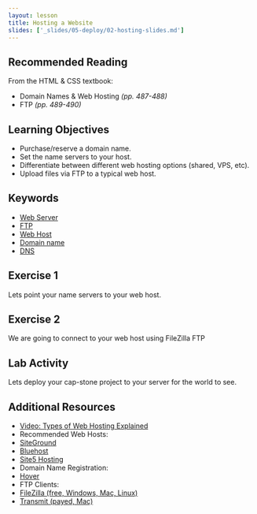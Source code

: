 ```yaml
---
layout: lesson
title: Hosting a Website
slides: ['_slides/05-deploy/02-hosting-slides.md']
---
```

## Recommended Reading

From the HTML & CSS textbook:

- Domain Names & Web Hosting *(pp. 487-488)*
- FTP *(pp. 489-490)*

## Learning Objectives

- Purchase/reserve a domain name.
- Set the name servers to your host.
- Differentiate between different web hosting options (shared, VPS, etc).
- Upload files via FTP to a typical web host.


## Keywords

- [Web Server](https://developer.mozilla.org/en-US/Learn/What_is_a_web_server)
- [FTP](https://developer.mozilla.org/en-US/Learn/Upload_files_to_a_web_server)
- [Web Host](http://en.wikipedia.org/wiki/Web_hosting_service)
- [Domain name](https://developer.mozilla.org/en-US/docs/Glossary/Domain_name)
- [DNS](http://searchnetworking.techtarget.com/definition/domain-name-system)


## Exercise 1

Lets point your name servers to your web host.

## Exercise 2

We are going to connect to your web host using FileZilla FTP

## Lab Activity

Lets deploy your cap-stone project to your server for the world to see.

## Additional Resources

- [Video: Types of Web Hosting Explained](https://www.youtube.com/watch?v=n7rzi2hGAzA)
- Recommended Web Hosts:
- [SiteGround](https://www.siteground.com/)
- [Bluehost](http://www.bluehost.com)
- [Site5 Hosting](http://www.site5.com)
- Domain Name Registration:
- [Hover](https://www.hover.com/)
- FTP Clients:
- [FileZilla (free, Windows, Mac, Linux)](https://filezilla-project.org/download.php?show_all=1)
- [Transmit (payed, Mac)](https://panic.com/transmit/)